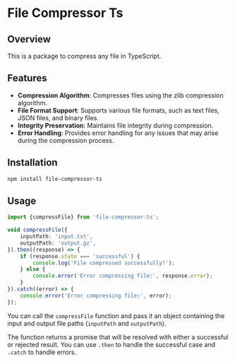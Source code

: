 # File Compressor Ts

## Overview

This is a package to compress any file in TypeScript.


## Features

- **Compression Algorithm**: Compresses files using the zlib compression algorithm.
- **File Format Support**: Supports various file formats, such as text files, JSON files, and binary files.
- **Integrity Preservation**: Maintains file integrity during compression.
- **Error Handling**: Provides error handling for any issues that may arise during the compression process.

## Installation

```bash
npm install file-compressor-ts
```

## Usage

```typescript
import {compressFile} from 'file-compressor-ts';

void compressFile({
    inputPath: 'input.txt',
    outputPath: 'output.gz',
}).then((response) => {
    if (response.state === 'successful') {
        console.log('File compressed successfully!');
    } else {
        console.error('Error compressing file:', response.error);
    }
}).catch((error) => {
    console.error('Error compressing file:', error);
});
```

You can call the `compressFile` function and pass it an object containing the input and output file paths (`inputPath` and `outputPath`).

The function returns a promise that will be resolved with either a successful or rejected result. You can use `.then` to handle the successful case and `.catch` to handle errors.
